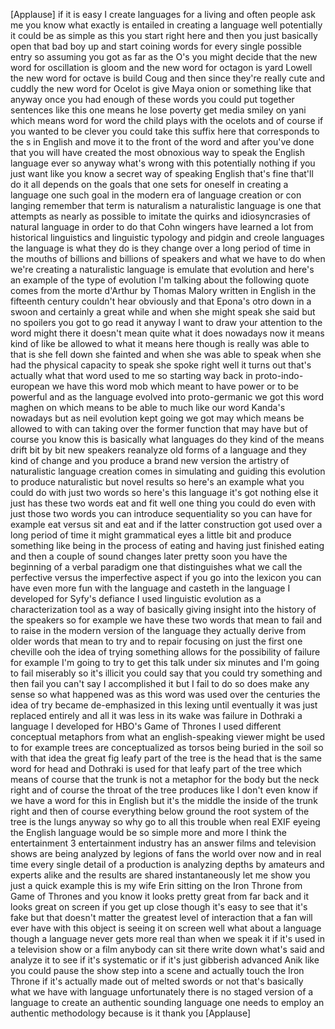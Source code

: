 
[Applause]
if it is easy I create languages for a
living and often people ask me you know
what exactly is entailed in creating a
language well potentially it could be as
simple as this you start right here and
then you just basically open that bad
boy up and start coining words for every
single possible entry so assuming you
got as far as the O&#39;s you might decide
that the new word for oscillation is
gloom and the new word for octagon is
yard Lowell the new word for octave is
build Coug and then since they&#39;re really
cute and cuddly the new word for Ocelot
is give Maya onion or something like
that anyway once you had enough of these
words you could put together sentences
like this one means he lose poverty get
media smiley on yani which means word
for word the child plays with the
ocelots and of course if you wanted to
be clever you could take this suffix
here that corresponds to the s in
English and move it to the front of the
word and after you&#39;ve done that you will
have created the most obnoxious way to
speak the English language ever so
anyway what&#39;s wrong with this
potentially nothing if you just want
like you know a secret way of speaking
English that&#39;s fine
that&#39;ll do it all depends on the goals
that one sets for oneself in creating a
language one such goal in the modern era
of language creation or con langing
remember that term is naturalism a
naturalistic language is one that
attempts as nearly as possible to
imitate the quirks and idiosyncrasies of
natural language in order to do that
Cohn wingers have learned a lot from
historical linguistics and linguistic
typology and pidgin and creole languages
the language is what they do is they
change over a long period of time in the
mouths of billions and billions of
speakers and what we have to do when
we&#39;re creating a naturalistic language
is emulate that evolution and here&#39;s an
example of the type of evolution I&#39;m
talking about the following quote comes
from the morte d&#39;Arthur by Thomas Malory
written in English in the fifteenth
century
couldn&#39;t hear obviously and that Epona&#39;s
otro down in a swoon and certainly a
great while and when she might speak she
said but no spoilers you got to go read
it anyway I want to draw your attention
to the word might there it doesn&#39;t mean
quite what it does nowadays now it means
kind of like be allowed to what it means
here though is really was able to that
is she fell down she fainted and when
she was able to speak when she had the
physical capacity to speak
she spoke right well it turns out that&#39;s
actually what that word used to me
so starting way back in
proto-indo-european we have this word
mob which meant to have power or to be
powerful and as the language evolved
into proto-germanic we got this word
maghen on which means to be able to much
like our word Kanda&#39;s nowadays but as
neil evolution kept going we got may
which means be allowed to with can
taking over the former function that may
have but of course you know this is
basically what languages do they kind of
the means drift bit by bit new speakers
reanalyze old forms of a language and
they kind of change and you produce a
brand new version the artistry of
naturalistic language creation comes in
simulating and guiding this evolution to
produce naturalistic but novel results
so here&#39;s an example what you could do
with just two words so here&#39;s this
language it&#39;s got nothing else it just
has these two words eat and fit well one
thing you could do even with just those
two words you can introduce
sequentiality so you can have for
example eat versus sit and eat and if
the latter construction got used over a
long period of time it might grammatical
eyes a little bit and produce something
like being in the process of eating and
having just finished eating and then a
couple of sound changes later pretty
soon you have the beginning of a verbal
paradigm one that distinguishes what we
call the perfective versus the
imperfective aspect if you go into the
lexicon you can have even more fun with
the language and casteth in the language
I developed for Syfy&#39;s defiance
I used linguistic evolution
as a characterization tool as a way of
basically giving insight into the
history of the speakers so for example
we have these two words that mean to
fail and to raise in the modern version
of the language they actually derive
from older words that mean to try and to
repair focusing on just the first one
cheville ooh the idea of trying
something allows for the possibility of
failure for example I&#39;m going to try to
get this talk under six minutes and I&#39;m
going to fail miserably so it&#39;s illicit
you could say that you could try
something and then fail you can&#39;t say I
accomplished it but I fail to do so does
make any sense so what happened was as
this word was used over the centuries
the idea of try became de-emphasized in
this lexing until eventually it was just
replaced entirely and all it was less in
its wake was failure in Dothraki a
language I developed for HBO&#39;s Game of
Thrones I used different conceptual
metaphors from what an english-speaking
viewer might be used to for example
trees are conceptualized as torsos being
buried in the soil so with that idea the
great fig leafy part of the tree is the
head that is the same word for head and
Dothraki is used for that leafy part of
the tree which means of course that the
trunk is not a metaphor for the body but
the neck right and of course the throat
of the tree produces like I don&#39;t even
know if we have a word for this in
English but it&#39;s the middle the inside
of the trunk right and then of course
everything below ground the root system
of the tree is the lungs anyway so why
go to all this trouble when real EXIF
eyeing the English language would be so
simple more and more I think the
entertainment 3 entertainment industry
has an answer films and television shows
are being analyzed by legions of fans
the world over now and in real time
every single detail of a production is
analyzing depths by amateurs and experts
alike and the results are shared
instantaneously let me show you just a
quick example this is my wife Erin
sitting on the Iron Throne from Game of
Thrones and you know it looks pretty
great from far
back and it looks great on screen if you
get up close though it&#39;s easy to see
that it&#39;s fake but that doesn&#39;t matter
the greatest level of interaction that a
fan will ever have with this object is
seeing it on screen well what about a
language though a language never gets
more real than when we speak it if it&#39;s
used in a television show or a film
anybody can sit there write down what&#39;s
said and analyze it to see if it&#39;s
systematic or if it&#39;s just gibberish
advanced Anik like you could pause the
show step into a scene and actually
touch the Iron Throne if it&#39;s actually
made out of melted swords or not that&#39;s
basically what we have with language
unfortunately there is no staged version
of a language to create an authentic
sounding language one needs to employ an
authentic methodology because is it
thank you
[Applause]
